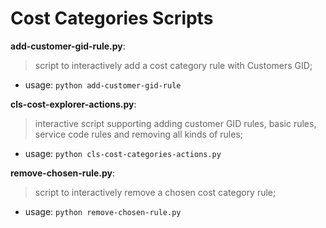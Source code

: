 # Cost Categories Scripts

**add-customer-gid-rule.py**:
>script to interactively add a cost category rule with Customers GID;

* usage: `python add-customer-gid-rule`

**cls-cost-explorer-actions.py**:
>interactive script supporting adding customer GID rules, basic rules, service code rules and removing all kinds of rules;

* usage: `python cls-cost-categories-actions.py`

**remove-chosen-rule.py**:
>script to interactively remove a chosen cost category rule;

* usage: `python remove-chosen-rule.py`
